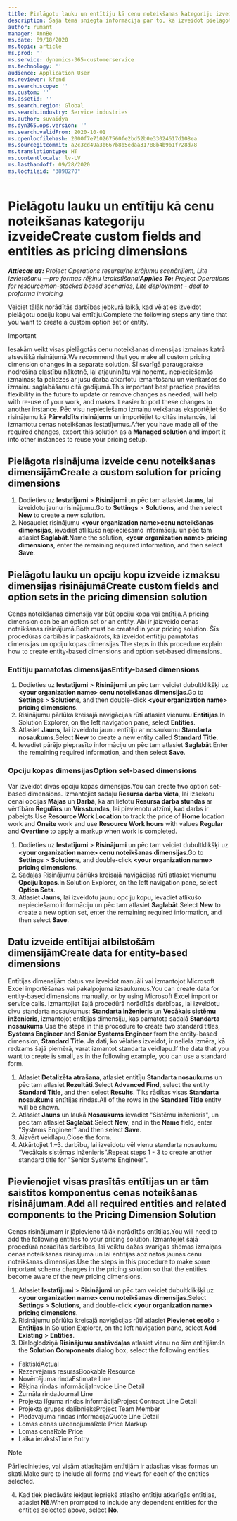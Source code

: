 ```yaml
---
title: Pielāgotu lauku un entītiju kā cenu noteikšanas kategoriju izveide
description: Šajā tēmā sniegta informācija par to, kā izveidot pielāgotas opciju kopas vai entitījas.
author: rumant
manager: AnnBe
ms.date: 09/18/2020
ms.topic: article
ms.prod: ''
ms.service: dynamics-365-customerservice
ms.technology: ''
audience: Application User
ms.reviewer: kfend
ms.search.scope: ''
ms.custom: ''
ms.assetid: ''
ms.search.region: Global
ms.search.industry: Service industries
ms.author: suvaidya
ms.dyn365.ops.version: ''
ms.search.validFrom: 2020-10-01
ms.openlocfilehash: 2000f7e710267560fe2bd52b0e33024617d108ea
ms.sourcegitcommit: a2c3cd49a3b667b8b5edaa31788b4b9b1f728d78
ms.translationtype: HT
ms.contentlocale: lv-LV
ms.lasthandoff: 09/28/2020
ms.locfileid: "3898270"
---
```

# <a name="create-custom-fields-and-entities-as-pricing-dimensions"></a><span data-ttu-id="c32ac-103">Pielāgotu lauku un entītiju kā cenu noteikšanas kategoriju izveide</span><span class="sxs-lookup"><span data-stu-id="c32ac-103">Create custom fields and entities as pricing dimensions</span></span>

<span data-ttu-id="c32ac-104">_**Attiecas uz:** Project Operations resursu/ne krājumu scenārijiem, Lite izvietošanu —pro formas rēķinu izrakstīšanai_</span><span class="sxs-lookup"><span data-stu-id="c32ac-104">_**Applies To:** Project Operations for resource/non-stocked based scenarios, Lite deployment - deal to proforma invoicing_</span></span>

<span data-ttu-id="c32ac-105">Veiciet tālāk norādītās darbības jebkurā laikā, kad vēlaties izveidot pielāgotu opciju kopu vai entītiju.</span><span class="sxs-lookup"><span data-stu-id="c32ac-105">Complete the following steps any time that you want to create a custom option set or entity.</span></span>

> [!IMPORTANT]
> <span data-ttu-id="c32ac-106">Iesakām veikt visas pielāgotās cenu noteikšanas dimensijas izmaiņas katrā atsevišķā risinājumā.</span><span class="sxs-lookup"><span data-stu-id="c32ac-106">We recommend that you make all custom pricing dimension changes in a separate solution.</span></span> <span data-ttu-id="c32ac-107">Šī svarīgā paraugprakse nodrošina elastību nākotnē, lai atjauninātu vai noņemtu nepieciešamās izmaiņas; tā palīdzēs ar jūsu darba atkārtotu izmantošanu un vienkāršos šo izmaiņu saglabāšanu citā gadījumā.</span><span class="sxs-lookup"><span data-stu-id="c32ac-107">This important best practice provides flexibility in the future to update or remove changes as needed, will help with re-use of your work, and makes it easier to port these changes to another instance.</span></span> <span data-ttu-id="c32ac-108">Pēc visu nepieciešamo izmaiņu veikšanas eksportējiet šo risinājumu kā **Pārvaldīts risinājums** un importējiet to citās instancēs, lai izmantotu cenas noteikšanas iestatījumus.</span><span class="sxs-lookup"><span data-stu-id="c32ac-108">After you have made all of the required changes, export this solution as a **Managed solution** and import it into other instances to reuse your pricing setup.</span></span>


## <a name="create-a-custom-solution-for-pricing-dimensions"></a><span data-ttu-id="c32ac-109">Pielāgota risinājuma izveide cenu noteikšanas dimensijām</span><span class="sxs-lookup"><span data-stu-id="c32ac-109">Create a custom solution for pricing dimensions</span></span>
1. <span data-ttu-id="c32ac-110">Dodieties uz **Iestatījumi** > **Risinājumi** un pēc tam atlasiet **Jauns**, lai izveidotu jaunu risinājumu.</span><span class="sxs-lookup"><span data-stu-id="c32ac-110">Go to **Settings** > **Solutions**, and then select **New** to create a new solution.</span></span> 
2. <span data-ttu-id="c32ac-111">Nosauciet risinājumu **\<your organization name>cenu noteikšanas dimensijas**, ievadiet atlikušo nepieciešamo informāciju un pēc tam atlasiet **Saglabāt**.</span><span class="sxs-lookup"><span data-stu-id="c32ac-111">Name the solution, **\<your organization name> pricing dimensions**, enter the remaining required information, and then select **Save**.</span></span>
  
## <a name="create-custom-fields-and-option-sets-in-the-pricing-dimension-solution"></a><span data-ttu-id="c32ac-112">Pielāgotu lauku un opciju kopu izveide izmaksu dimensijas risinājumā</span><span class="sxs-lookup"><span data-stu-id="c32ac-112">Create custom fields and option sets in the pricing dimension solution</span></span>

<span data-ttu-id="c32ac-113">Cenas noteikšanas dimensija var būt opciju kopa vai entītija.</span><span class="sxs-lookup"><span data-stu-id="c32ac-113">A pricing dimension can be an option set or an entity.</span></span> <span data-ttu-id="c32ac-114">Abi ir jāizveido cenas noteikšanas risinājumā.</span><span class="sxs-lookup"><span data-stu-id="c32ac-114">Both must be created in your pricing solution.</span></span> <span data-ttu-id="c32ac-115">Šīs procedūras darbībās ir paskaidrots, kā izveidot entītiju pamatotas dimensijas un opciju kopas dimensijas.</span><span class="sxs-lookup"><span data-stu-id="c32ac-115">The steps in this procedure explain how to create entity-based dimensions and option set-based dimensions.</span></span>

### <a name="entity-based-dimensions"></a><span data-ttu-id="c32ac-116">Entītiju pamatotas dimensijas</span><span class="sxs-lookup"><span data-stu-id="c32ac-116">Entity-based dimensions</span></span>

1. <span data-ttu-id="c32ac-117">Dodieties uz **Iestatījumi** > **Risinājumi** un pēc tam veiciet dubultklikšķi uz **\<your organization name> cenu noteikšanas dimensijas**.</span><span class="sxs-lookup"><span data-stu-id="c32ac-117">Go to **Settings** > **Solutions**, and then double-click **\<your organization name> pricing dimensions**.</span></span>
2. <span data-ttu-id="c32ac-118">Risinājumu pārlūka kreisajā navigācijas rūtī atlasiet vienumu **Entītijas**.</span><span class="sxs-lookup"><span data-stu-id="c32ac-118">In Solution Explorer, on the left navigation pane, select **Entities**.</span></span>
3. <span data-ttu-id="c32ac-119">Atlasiet **Jauns**, lai izveidotu jaunu entītiju ar nosaukumu **Standarta nosaukums**.</span><span class="sxs-lookup"><span data-stu-id="c32ac-119">Select **New** to create a new entity called **Standard Title**.</span></span> 
4. <span data-ttu-id="c32ac-120">Ievadiet pārējo pieprasīto informāciju un pēc tam atlasiet **Saglabāt**.</span><span class="sxs-lookup"><span data-stu-id="c32ac-120">Enter the remaining required information, and then select **Save**.</span></span>


### <a name="option-set-based-dimensions"></a><span data-ttu-id="c32ac-121">Opciju kopas dimensijas</span><span class="sxs-lookup"><span data-stu-id="c32ac-121">Option set-based dimensions</span></span> 
<span data-ttu-id="c32ac-122">Var izveidot divas opciju kopas dimensijas.</span><span class="sxs-lookup"><span data-stu-id="c32ac-122">You can create two option set-based dimensions.</span></span> <span data-ttu-id="c32ac-123">Izmantojiet sadaļu **Resursa darba vieta**, lai izsekotu cenai opcijās **Mājas** un **Darbā**, kā arī lietotu **Resursa darba stundas** ar vērtībām **Regulārs** un **Virsstundas**, lai pievienotu atzīmi, kad darbs ir pabeigts.</span><span class="sxs-lookup"><span data-stu-id="c32ac-123">Use **Resource Work Location** to track the price of **Home** location work and **Onsite** work and use **Resource Work hours** with values **Regular** and **Overtime** to apply a markup when work is completed.</span></span>


1. <span data-ttu-id="c32ac-124">Dodieties uz **Iestatījumi** > **Risinājumi** un pēc tam veiciet dubultklikšķi uz **\<your organization name> cenu noteikšanas dimensijas**.</span><span class="sxs-lookup"><span data-stu-id="c32ac-124">Go to **Settings** > **Solutions**, and double-click  **\<your organization name> pricing dimensions**.</span></span> 
2. <span data-ttu-id="c32ac-125">Sadaļas Risinājumu pārlūks kreisajā navigācijas rūtī atlasiet vienumu **Opciju kopas**.</span><span class="sxs-lookup"><span data-stu-id="c32ac-125">In Solution Explorer, on the left navigation pane, select  **Option Sets**.</span></span> 
3. <span data-ttu-id="c32ac-126">Atlasiet **Jauns**, lai izveidotu jaunu opciju kopu, ievadiet atlikušo nepieciešamo informāciju un pēc tam atlasiet **Saglabāt**.</span><span class="sxs-lookup"><span data-stu-id="c32ac-126">Select **New** to create a new option set, enter the remaining required information, and then select **Save**.</span></span>

## <a name="create-data-for-entity-based-dimensions"></a><span data-ttu-id="c32ac-127">Datu izveide entītijai atbilstošām dimensijām</span><span class="sxs-lookup"><span data-stu-id="c32ac-127">Create data for entity-based dimensions</span></span>

<span data-ttu-id="c32ac-128">Entītijas dimensijām datus var izveidot manuāli vai izmantojot Microsoft Excel importēšanas vai pakalpojuma izsaukumus.</span><span class="sxs-lookup"><span data-stu-id="c32ac-128">You can create data for entity-based dimensions manually, or by using Microsoft Excel import or service calls.</span></span> <span data-ttu-id="c32ac-129">Izmantojiet šajā procedūrā norādītās darbības, lai izveidotu divu standarta nosaukumus: **Standarta inženieris** un **Vecākais sistēmu inženieris**, izmantojot entītijas dimensiju, kas pamatota sadaļā **Standarta nosaukums**.</span><span class="sxs-lookup"><span data-stu-id="c32ac-129">Use the steps in this procedure to create two standard titles, **Systems Engineer** and **Senior Systems Engineer** from the entity-based dimension, **Standard Title**.</span></span> <span data-ttu-id="c32ac-130">Ja dati, ko vēlaties izveidot, ir neliela izmēra, kā redzams šajā piemērā, varat izmantot standarta veidlapu.</span><span class="sxs-lookup"><span data-stu-id="c32ac-130">If the data that you want to create is small, as in the following example, you can use a standard form.</span></span>

1. <span data-ttu-id="c32ac-131">Atlasiet **Detalizēta atrašana**, atlasiet entitīju **Standarta nosaukums** un pēc tam atlasiet **Rezultāti**.</span><span class="sxs-lookup"><span data-stu-id="c32ac-131">Select **Advanced Find**, select the entity **Standard Title**, and then select **Results**.</span></span> <span data-ttu-id="c32ac-132">Tiks rādītas visas **Standarta nosaukums** entītijas rindas.</span><span class="sxs-lookup"><span data-stu-id="c32ac-132">All of the rows in the **Standard Title** entity will be shown.</span></span>
2. <span data-ttu-id="c32ac-133">Atlasiet **Jauns** un laukā **Nosaukums** ievadiet "Sistēmu inženieris", un pēc tam atlasiet **Saglabāt**.</span><span class="sxs-lookup"><span data-stu-id="c32ac-133">Select **New**, and in the **Name** field, enter "Systems Engineer" and then select **Save**.</span></span>
3. <span data-ttu-id="c32ac-134">Aizvērt veidlapu.</span><span class="sxs-lookup"><span data-stu-id="c32ac-134">Close the form.</span></span> 
4. <span data-ttu-id="c32ac-135">Atkārtojiet 1.–3. darbību, lai izveidotu vēl vienu standarta nosaukumu “Vecākais sistēmas inženieris”.</span><span class="sxs-lookup"><span data-stu-id="c32ac-135">Repeat steps 1 - 3 to create another standard title for "Senior Systems Engineer".</span></span>

## <a name="add-all-required-entities-and-related-components-to-the-pricing-dimension-solution"></a><span data-ttu-id="c32ac-136">Pievienojiet visas prasītās entītijas un ar tām saistītos komponentus cenas noteikšanas risinājumam.</span><span class="sxs-lookup"><span data-stu-id="c32ac-136">Add all required entities and related components to the Pricing Dimension Solution</span></span>
<span data-ttu-id="c32ac-137">Cenas risinājumam ir jāpievieno tālāk norādītās entītijas.</span><span class="sxs-lookup"><span data-stu-id="c32ac-137">You will need to add the following entities to your pricing solution.</span></span> <span data-ttu-id="c32ac-138">Izmantojiet šajā procedūrā norādītās darbības, lai veiktu dažas svarīgas shēmas izmaiņas cenas noteikšanas risinājumā un lai entītijas apzinātos jaunās cenu noteikšanas dimensijas.</span><span class="sxs-lookup"><span data-stu-id="c32ac-138">Use the steps in this procedure to make some important schema changes in the pricing solution so that the entities become aware of the new pricing dimensions.</span></span>

1. <span data-ttu-id="c32ac-139">Atlasiet **Iestatījumi** > **Risinājumi** un pēc tam veiciet dubultklikšķi uz **\<your organization name> cenu noteikšanas dimensijas**.</span><span class="sxs-lookup"><span data-stu-id="c32ac-139">Select **Settings** > **Solutions**, and double-click **\<your organization name> pricing dimensions**.</span></span> 
2. <span data-ttu-id="c32ac-140">Risinājumu pārlūka kreisajā navigācijas rūtī atlasiet **Pievienot esošo** > **Entītijas**.</span><span class="sxs-lookup"><span data-stu-id="c32ac-140">In Solution Explorer, on the left navigation pane, select **Add Existing** > **Entities**.</span></span>
3. <span data-ttu-id="c32ac-141">Dialoglodziņā **Risinājumu sastāvdaļas** atlasiet vienu no šīm entītijām:</span><span class="sxs-lookup"><span data-stu-id="c32ac-141">In the **Solution Components** dialog box, select the following entities:</span></span>

  - <span data-ttu-id="c32ac-142">Faktiski</span><span class="sxs-lookup"><span data-stu-id="c32ac-142">Actual</span></span>
  - <span data-ttu-id="c32ac-143">Rezervējams resurss</span><span class="sxs-lookup"><span data-stu-id="c32ac-143">Bookable Resource</span></span>
  - <span data-ttu-id="c32ac-144">Novērtējuma rinda</span><span class="sxs-lookup"><span data-stu-id="c32ac-144">Estimate Line</span></span>
  - <span data-ttu-id="c32ac-145">Rēķina rindas informācija</span><span class="sxs-lookup"><span data-stu-id="c32ac-145">Invoice Line Detail</span></span>
  - <span data-ttu-id="c32ac-146">Žurnāla rinda</span><span class="sxs-lookup"><span data-stu-id="c32ac-146">Journal Line</span></span>
  - <span data-ttu-id="c32ac-147">Projekta līguma rindas informācija</span><span class="sxs-lookup"><span data-stu-id="c32ac-147">Project Contract Line Detail</span></span>
  - <span data-ttu-id="c32ac-148">Projekta grupas dalībnieks</span><span class="sxs-lookup"><span data-stu-id="c32ac-148">Project Team Member</span></span>
  - <span data-ttu-id="c32ac-149">Piedāvājuma rindas informācija</span><span class="sxs-lookup"><span data-stu-id="c32ac-149">Quote Line Detail</span></span>
  - <span data-ttu-id="c32ac-150">Lomas cenas uzcenojums</span><span class="sxs-lookup"><span data-stu-id="c32ac-150">Role Price Markup</span></span>
  - <span data-ttu-id="c32ac-151">Lomas cena</span><span class="sxs-lookup"><span data-stu-id="c32ac-151">Role Price</span></span> 
  - <span data-ttu-id="c32ac-152">Laika ieraksts</span><span class="sxs-lookup"><span data-stu-id="c32ac-152">Time Entry</span></span> 


> [!NOTE]
> <span data-ttu-id="c32ac-153">Pārliecinieties, vai visām atlasītajām entītijām ir atlasītas visas formas un skati.</span><span class="sxs-lookup"><span data-stu-id="c32ac-153">Make sure to include all forms and views for each of the entities selected.</span></span>

4. <span data-ttu-id="c32ac-154">Kad tiek piedāvāts iekļaut iepriekš atlasīto entītiju atkarīgās entītijas, atlasiet **Nē**.</span><span class="sxs-lookup"><span data-stu-id="c32ac-154">When prompted to include any dependent entities for the entities selected above, select **No**.</span></span>

